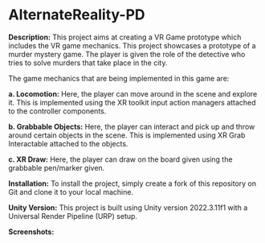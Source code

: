 # AlternateReality-PD

**Description:** 
This project aims at creating a VR Game prototype which includes the VR game mechanics. This project showcases a prototype of a murder mystery game. The player is given the role of the detective who tries to solve murders that take place in the city. 

The game mechanics that are being implemented in this game are:

**a. Locomotion:** Here, the player can move around in the scene and explore it. This is implemented using the XR toolkit input action managers attached to the controller components.

**b. Grabbable Objects:** Here, the player can interact and pick up and throw around certain objects in the scene. This is implemented using XR Grab Interactable attached to the objects.

**c. XR Draw:** Here, the player can draw on the board given using the grabbable pen/marker given.

**Installation:**
To install the project, simply create a fork of this repository on Git and clone it to your local machine.

**Unity Version:**
This project is built using Unity version 2022.3.11f1 with a Universal Render Pipeline (URP) setup.

**Screenshots:**
